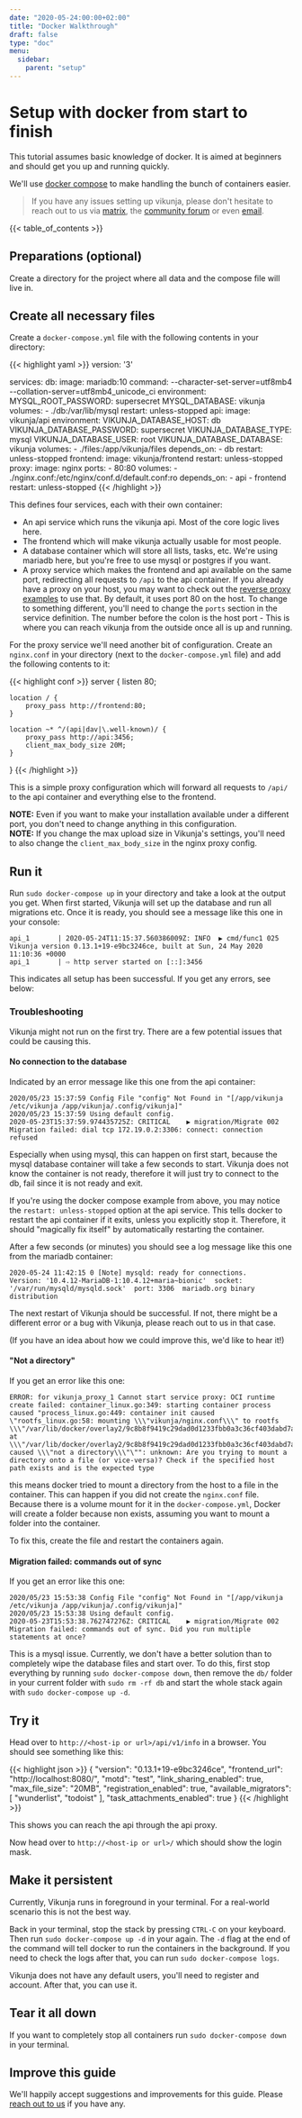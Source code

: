 ```yaml
---
date: "2020-05-24:00:00+02:00"
title: "Docker Walkthrough"
draft: false
type: "doc"
menu:
  sidebar:
    parent: "setup"
---
```


# Setup with docker from start to finish

This tutorial assumes basic knowledge of docker.
It is aimed at beginners and should get you up and running quickly.

We'll use [docker compose](https://docs.docker.com/compose/) to make handling the bunch of containers easier.

> If you have any issues setting up vikunja, please don't hesitate to reach out to us via [matrix](https://riot.im/app/#/room/!dCRiCiLaCCFVNlDnYs:matrix.org?via=matrix.org), the [community forum](https://community.vikunja.io/) or even [email](mailto:hello@vikunja.io).

{{< table_of_contents >}}

## Preparations (optional)

Create a directory for the project where all data and the compose file will live in.

## Create all necessary files

Create a `docker-compose.yml` file with the following contents in your directory:

{{< highlight yaml >}}
version: '3'

services:
  db:
    image: mariadb:10
    command: --character-set-server=utf8mb4 --collation-server=utf8mb4_unicode_ci
    environment:
      MYSQL_ROOT_PASSWORD: supersecret
      MYSQL_DATABASE: vikunja
    volumes:
      - ./db:/var/lib/mysql
    restart: unless-stopped
  api:
    image: vikunja/api
    environment:
      VIKUNJA_DATABASE_HOST: db
      VIKUNJA_DATABASE_PASSWORD: supersecret
      VIKUNJA_DATABASE_TYPE: mysql
      VIKUNJA_DATABASE_USER: root
      VIKUNJA_DATABASE_DATABASE: vikunja
    volumes: 
      - ./files:/app/vikunja/files
    depends_on:
      - db
    restart: unless-stopped
  frontend:
    image: vikunja/frontend
    restart: unless-stopped
  proxy:
    image: nginx
    ports:
      - 80:80
    volumes:
      - ./nginx.conf:/etc/nginx/conf.d/default.conf:ro
    depends_on:
      - api
      - frontend
    restart: unless-stopped
{{< /highlight >}}

This defines four services, each with their own container:

* An api service which runs the vikunja api. Most of the core logic lives here.
* The frontend which will make vikunja actually usable for most people.
* A database container which will store all lists, tasks, etc. We're using mariadb here, but you're free to use mysql or postgres if you want.
* A proxy service which makes the frontend and api available on the same port, redirecting all requests to `/api` to the api container. 
If you already have a proxy on your host, you may want to check out the [reverse proxy examples]() to use that.
By default, it uses port 80 on the host.
To change to something different, you'll need to change the `ports` section in the service definition.
The number before the colon is the host port - This is where you can reach vikunja from the outside once all is up and running.

For the proxy service we'll need another bit of configuration.
Create an `nginx.conf` in your directory (next to the `docker-compose.yml` file) and add the following contents to it:

{{< highlight conf >}}
server {
    listen 80;

    location / {
        proxy_pass http://frontend:80;
    }

    location ~* ^/(api|dav|\.well-known)/ {
        proxy_pass http://api:3456;
        client_max_body_size 20M;
    }
}
{{< /highlight >}}

This is a simple proxy configuration which will forward all requests to `/api/` to the api container and everything else to the frontend.

<div class="notification is-info">
<b>NOTE:</b> Even if you want to make your installation available under a different port, you don't need to change anything in this configuration.
</div>

<div class="notification is-warning">
<b>NOTE:</b> If you change the max upload size in Vikunja's settings, you'll need to also change the <code>client_max_body_size</code> in the nginx proxy config.
</div>

## Run it

Run `sudo docker-compose up` in your directory and take a look at the output you get.
When first started, Vikunja will set up the database and run all migrations etc.
Once it is ready, you should see a message like this one in your console:

```
api_1       | 2020-05-24T11:15:37.560386009Z: INFO	▶ cmd/func1 025 Vikunja version 0.13.1+19-e9bc3246ce, built at Sun, 24 May 2020 11:10:36 +0000
api_1       | ⇨ http server started on [::]:3456
```

This indicates all setup has been successful.
If you get any errors, see below:

### Troubleshooting

Vikunja might not run on the first try.
There are a few potential issues that could be causing this.

#### No connection to the database

Indicated by an error message like this one from the api container:

```
2020/05/23 15:37:59 Config File "config" Not Found in "[/app/vikunja /etc/vikunja /app/vikunja/.config/vikunja]"
2020/05/23 15:37:59 Using default config.
2020-05-23T15:37:59.974435725Z: CRITICAL	▶ migration/Migrate 002 Migration failed: dial tcp 172.19.0.2:3306: connect: connection refused
```

Especially when using mysql, this can happen on first start, because the mysql database container will take a few seconds to start.
Vikunja does not know the container is not ready, therefore it will just try to connect to the db, fail since it is not ready and exit.

If you're using the docker compose example from above, you may notice the `restart: unless-stopped` option at the api service.
This tells docker to restart the api container if it exits, unless you explicitly stop it.
Therefore, it should "magically fix itself" by automatically restarting the container.

After a few seconds (or minutes) you should see a log message like this one from the mariadb container:

```
2020-05-24 11:42:15 0 [Note] mysqld: ready for connections.
Version: '10.4.12-MariaDB-1:10.4.12+maria~bionic'  socket: '/var/run/mysqld/mysqld.sock'  port: 3306  mariadb.org binary distribution
```

The next restart of Vikunja should be successful.
If not, there might be a different error or a bug with Vikunja, please reach out to us in that case.

(If you have an idea about how we could improve this, we'd like to hear it!)

#### "Not a directory"

If you get an error like this one:

```
ERROR: for vikunja_proxy_1 Cannot start service proxy: OCI runtime create failed: container_linux.go:349: starting container process caused "process_linux.go:449: container init caused \"rootfs_linux.go:58: mounting \\\"vikunja/nginx.conf\\\" to rootfs \\\"/var/lib/docker/overlay2/9c8b8f9419c29dad0d1233fbb0a3c36cf403dabd7a55d6f0a47b0c1dd6029994/merged\\\" at \\\"/var/lib/docker/overlay2/9c8b8f9419c29dad0d1233fbb0a3c36cf403dabd7a55d6f0a47b0c1dd6029994/merged/etc/nginx/conf.d/default.conf\\\" caused \\\"not a directory\\\"\"": unknown: Are you trying to mount a directory onto a file (or vice-versa)? Check if the specified host path exists and is the expected type
```

this means docker tried to mount a directory from the host to a file in the container.
This can happen if you did not create the `nginx.conf` file.
Because there is a volume mount for it in the `docker-compose.yml`, Docker will create a folder because non exists, assuming you want to mount a folder into the container.

To fix this, create the file and restart the containers again.

#### Migration failed: commands out of sync

If you get an error like this one:

```
2020/05/23 15:53:38 Config File "config" Not Found in "[/app/vikunja /etc/vikunja /app/vikunja/.config/vikunja]"
2020/05/23 15:53:38 Using default config.
2020-05-23T15:53:38.762747276Z: CRITICAL	▶ migration/Migrate 002 Migration failed: commands out of sync. Did you run multiple statements at once?
```

This is a mysql issue.
Currently, we don't have a better solution than to completely wipe the database files and start over.
To do this, first stop everything by running `sudo docker-compose down`, then remove the `db/` folder in your current folder with `sudo rm -rf db` and start the whole stack again with `sudo docker-compose up -d`.

## Try it

Head over to `http://<host-ip or url>/api/v1/info` in a browser.
You should see something like this:

{{< highlight json >}}
{
  "version": "0.13.1+19-e9bc3246ce",
  "frontend_url": "http://localhost:8080/",
  "motd": "test",
  "link_sharing_enabled": true,
  "max_file_size": "20MB",
  "registration_enabled": true,
  "available_migrators": [
    "wunderlist",
    "todoist"
  ],
  "task_attachments_enabled": true
}
{{< /highlight >}}

This shows you can reach the api through the api proxy.

Now head over to `http://<host-ip or url>/` which should show the login mask.

## Make it persistent

Currently, Vikunja runs in foreground in your terminal.
For a real-world scenario this is not the best way.

Back in your terminal, stop the stack by pressing `CTRL-C` on your keyboard.
Then run `sudo docker-compose up -d` in your again.
The `-d` flag at the end of the command will tell docker to run the containers in the background.
If you need to check the logs after that, you can run `sudo docker-compose logs`.

Vikunja does not have any default users, you'll need to register and account.
After that, you can use it.

## Tear it all down

If you want to completely stop all containers run `sudo docker-compose down` in your terminal.

## Improve this guide

We'll happily accept suggestions and improvements for this guide.
Please [reach out to us](https://vikunja.io/contact/) if you have any.
